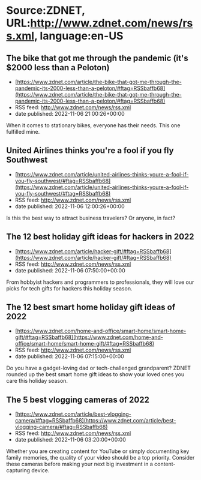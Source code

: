 # Source:ZDNET, URL:http://www.zdnet.com/news/rss.xml, language:en-US

## The bike that got me through the pandemic (it's $2000 less than a Peloton)
 - [https://www.zdnet.com/article/the-bike-that-got-me-through-the-pandemic-its-2000-less-than-a-peloton/#ftag=RSSbaffb68](https://www.zdnet.com/article/the-bike-that-got-me-through-the-pandemic-its-2000-less-than-a-peloton/#ftag=RSSbaffb68)
 - RSS feed: http://www.zdnet.com/news/rss.xml
 - date published: 2022-11-06 21:00:26+00:00

When it comes to stationary bikes, everyone has their needs. This one fulfilled mine.

## United Airlines thinks you're a fool if you fly Southwest
 - [https://www.zdnet.com/article/united-airlines-thinks-youre-a-fool-if-you-fly-southwest/#ftag=RSSbaffb68](https://www.zdnet.com/article/united-airlines-thinks-youre-a-fool-if-you-fly-southwest/#ftag=RSSbaffb68)
 - RSS feed: http://www.zdnet.com/news/rss.xml
 - date published: 2022-11-06 12:00:26+00:00

Is this the best way to attract business travelers? Or anyone, in fact?

## The 12 best holiday gift ideas for hackers in 2022
 - [https://www.zdnet.com/article/hacker-gift/#ftag=RSSbaffb68](https://www.zdnet.com/article/hacker-gift/#ftag=RSSbaffb68)
 - RSS feed: http://www.zdnet.com/news/rss.xml
 - date published: 2022-11-06 07:50:00+00:00

From hobbyist hackers and programmers to professionals, they will love our picks for tech gifts for hackers this holiday season.

## The 12 best smart home holiday gift ideas of 2022
 - [https://www.zdnet.com/home-and-office/smart-home/smart-home-gift/#ftag=RSSbaffb68](https://www.zdnet.com/home-and-office/smart-home/smart-home-gift/#ftag=RSSbaffb68)
 - RSS feed: http://www.zdnet.com/news/rss.xml
 - date published: 2022-11-06 07:15:00+00:00

Do you have a gadget-loving dad or tech-challenged grandparent? ZDNET rounded up the best smart home gift ideas to show your loved ones you care this holiday season.

## The 5 best vlogging cameras of 2022
 - [https://www.zdnet.com/article/best-vlogging-camera/#ftag=RSSbaffb68](https://www.zdnet.com/article/best-vlogging-camera/#ftag=RSSbaffb68)
 - RSS feed: http://www.zdnet.com/news/rss.xml
 - date published: 2022-11-06 03:20:00+00:00

Whether you are creating content for YouTube or simply documenting key family memories, the quality of your video should be a top priority. Consider these cameras before making your next big investment in a content-capturing device.

